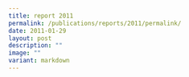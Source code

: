 ```yaml
---
title: report 2011
permalink: /publications/reports/2011/permalink/
date: 2011-01-29
layout: post
description: ""
image: ""
variant: markdown
---
```

